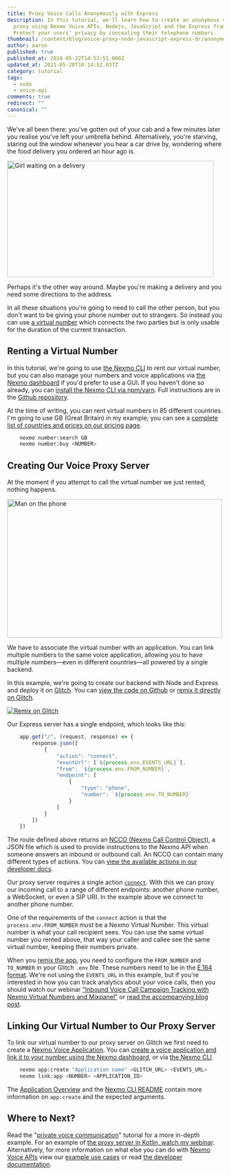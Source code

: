 ```yaml
---
title: Proxy Voice Calls Anonymously with Express
description: In this tutorial, we'll learn how to create an anonymous voice
  proxy using Nexmo Voice APIs, Nodejs, JavaScript and the Express framework.
  Protect your users' privacy by concealing their telephone numbers.
thumbnail: /content/blog/voice-proxy-node-javascript-express-dr/anonymous-voice-proxy-featured-image.png
author: aaron
published: true
published_at: 2018-05-22T14:53:51.000Z
updated_at: 2021-05-20T10:14:52.037Z
category: tutorial
tags:
  - node
  - voice-api
comments: true
redirect: ""
canonical: ""
---
```

We've all been there: you've gotten out of your cab and a few minutes later you realise you've left your umbrella behind. Alternatively, you're starving, staring out the window whenever you hear a car drive by, wondering where the food delivery you ordered an hour ago is.

<img src="https://www.nexmo.com/wp-content/uploads/2018/05/waiting-on-delivery.gif" alt="Girl waiting on a delivery" width="480" height="270" class="alignnone size-full wp-image-20893" />

Perhaps it's the other way around. Maybe you're making a delivery and you need some directions to the address.

In all these situations you're going to need to call the other person, but you don't want to be giving your phone number out to strangers. So instead you can use [a virtual number](https://www.nexmo.com/products/phone-numbers) which connects the two parties but is only usable for the duration of the current transaction.

## Renting a Virtual Number

In this tutorial, we're going to use [the Nexmo CLI](https://github.com/Nexmo/nexmo-cli) to rent our virtual number, but you can also manage your numbers and voice applications via [the Nexmo dashboard](https://dashboard.nexmo.com/buy-numbers) if you'd prefer to use a GUI. If you haven't done so already, you can [install the Nexmo CLI via npm/yarn](https://github.com/Nexmo/nexmo-cli#installation). Full instructions are in the [Github repository](https://github.com/Nexmo/nexmo-cli).

At the time of writing, you can rent virtual numbers in 85 different countries. I'm going to use GB (Great Britain) in my example; you can see a [complete list of countries and prices on our pricing page](https://www.nexmo.com/pricing).

```sh
    nexmo number:search GB
    nexmo number:buy <NUMBER>
```

## Creating Our Voice Proxy Server

At the moment if you attempt to call the virtual number we just rented, nothing happens.

<img src="https://www.nexmo.com/wp-content/uploads/2018/05/on-the-phone.gif" alt="Man on the phone" width="500" height="322" class="alignnone size-full wp-image-20896" />

We have to associate the virtual number with an application. You can link multiple numbers to the same voice application, allowing you to have multiple numbers—even in different countries—all powered by a single backend.

In this example, we're going to create our backend with Node and Express and deploy it on [Glitch](https://glitch.com/). You can [view the code on Github](https://github.com/nexmo-community/anonymous-voice-proxy-glitch-server) or [remix it directly on Glitch](https://glitch.com/edit/#!/remix/jungle-pigeon).

[![Remix on Glitch](https://cdn.glitch.com/2703baf2-b643-4da7-ab91-7ee2a2d00b5b%2Fremix-button.svg)](https://glitch.com/edit/#!/remix/jungle-pigeon)

Our Express server has a single endpoint, which looks like this:

```javascript
    app.get("/", (request, response) => {
        response.json([
            {
                "action": "connect",
                "eventUrl": [`${process.env.EVENTS_URL}`],
                "from": `${process.env.FROM_NUMBER}`,
                "endpoint": [
                    {
                        "type": "phone",
                        "number": `${process.env.TO_NUMBER}`
                    }
                ]
            }
        ])
    })
```

The route defined above returns an [NCCO (Nexmo Call Control Object)](https://developer.nexmo.com/api/voice/ncco), a JSON file which is used to provide instructions to the Nexmo API when someone answers an inbound or outbound call. An NCCO can contain many different types of actions. You can [view the available actions in our developer docs](https://developer.nexmo.com/api/voice/ncco).

Our proxy server requires a single action [`connect`](https://developer.nexmo.com/api/voice/ncco#connect). With this we can proxy our incoming call to a range of different endpoints: another phone number, a WebSocket, or even a SIP URI. In the example above we connect to another phone number.

One of the requirements of the `connect` action is that the `process.env.FROM_NUMBER` *must* be a Nexmo Virtual Number. This virtual number is what your call recipient sees. You can use the same virtual number you rented above, that way your caller and callee see the same virtual number, keeping their numbers private.

When you [remix the app](https://glitch.com/edit/#!/remix/jungle-pigeon), you need to configure the `FROM_NUMBER` and `TO_NUMBER` in your Glitch `.env`  file. These numbers need to be in the [E.164 format](https://en.wikipedia.org/wiki/E.164). We're not using the `EVENTS_URL` in this example, but if you're interested in how you can track analytics about your voice calls, then you should watch our webinar ["Inbound Voice Call Campaign Tracking with Nexmo Virtual Numbers and Mixpanel"](https://www.youtube.com/watch?v=gm-XUvUwgyc) or [read the accompanying blog post](https://learn.vonage.com/blog/2017/08/03/inbound-voice-call-campaign-tracking-dr/).

## Linking Our Virtual Number to Our Proxy Server

To link our virtual number to our proxy server on Glitch we first need to create a [Nexmo Voice Application](https://developer.nexmo.com/concepts/guides/applications). You can [create a voice application and link it to your number using the Nexmo dashboard](https://dashboard.nexmo.com/voice/create-application), or via [the Nexmo CLI](https://github.com/Nexmo/nexmo-cli).

```sh
    nexmo app:create "Application name" <GLITCH_URL> <EVENTS_URL>
    nexmo link:app <NUMBER> <APPLICATION_ID>
```

The [Application Overview](https://developer.nexmo.com/concepts/guides/applications) and the [Nexmo CLI README](https://github.com/Nexmo/nexmo-cli#applications) contain more information on `app:create` and the expected arguments.

## Where to Next?

Read the "[private voice communication](https://developer.nexmo.com/tutorials/private-voice-communication)" tutorial for a more in-depth example. For an example of [the proxy server in Kotlin, watch my webinar](https://www.youtube.com/watch?v=pHf9Df3Ns2U). Alternatively, for more information on what else you can do with [Nexmo Voice APIs](https://www.nexmo.com/products/voice) view our [example use cases](https://www.nexmo.com/use-cases) or read [the developer documentation](https://developer.nexmo.com/voice/voice-api/overview).
